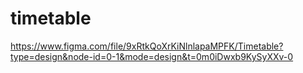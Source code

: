 # timetable
https://www.figma.com/file/9xRtkQoXrKiNlnlapaMPFK/Timetable?type=design&node-id=0-1&mode=design&t=0m0iDwxb9KySyXXv-0
